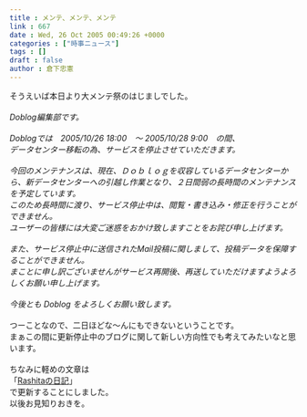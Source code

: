 ```yaml
---
title : メンテ、メンテ、メンテ
link : 667
date : Wed, 26 Oct 2005 00:49:26 +0000
categories : ["時事ニュース"]
tags : []
draft : false
author : 倉下忠憲
---
```


そうえいば本日より大メンテ祭のはじましでした。<BR><BR><I>Doblog編集部です。<BR><BR>Doblogでは　2005/10/26 18:00　～ 2005/10/28 9:00　の間、<BR>データセンター移転の為、サービスを停止させていただきます。<BR><BR>今回のメンテナンスは、現在、Ｄｏｂｌｏｇを収容しているデータセンターから、新データセンターへの引越し作業となり、２日間弱の長時間のメンテナンスを予定しています。<BR>このため長時間に渡り、サービス停止中は、閲覧・書き込み・修正を行うことができません。<BR>ユーザーの皆様には大変ご迷惑をおかけ致しますことをお詫び申し上げます。<BR><BR>また、サービス停止中に送信されたMail投稿に関しまして、投稿データを保障することができません。<BR>まことに申し訳ございませんがサービス再開後、再送していただけますようよろしくお願い申し上げます。<BR><BR>今後とも Doblog をよろしくお願い致します。</I><BR><BR>つーことなので、二日ほどな～んにもできないということです。<BR>まぁこの間に更新停止中のブログに関して新しい方向性でも考えてみたいなと思います。<BR><BR>ちなみに軽めの文章は<BR>「<A HREF="http://d.hatena.ne.jp/Rashita/20051026" TARGET="_blank">Rashitaの日記</A>」<BR>で更新することにしました。<BR>以後お見知りおきを。<br><br>
